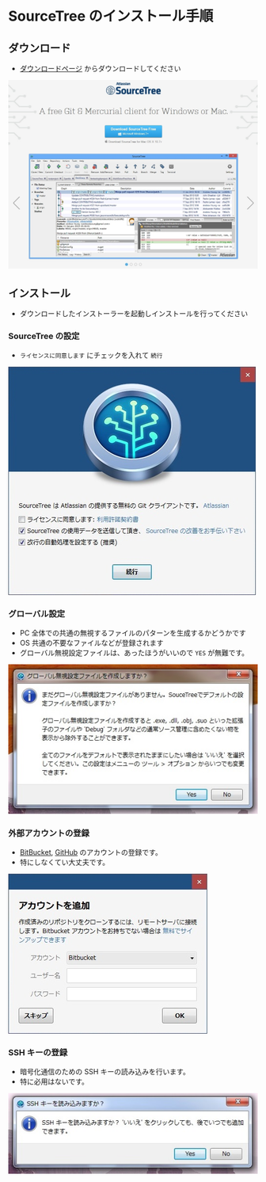 # SourceTree のインストール手順
## ダウンロード
* [ダウンロードページ](https://www.sourcetreeapp.com/) からダウンロードしてください

[![Download](./download.jpg)](https://www.sourcetreeapp.com/)


## インストール
* ダウンロードしたインストーラーを起動しインストールを行ってください


### SourceTree の設定
* `ライセンスに同意します` にチェックを入れて `続行`

![Start](./start.jpg)


### グローバル設定
* PC 全体での共通の無視するファイルのパターンを生成するかどうかです
* OS 共通の不要なファイルなどが登録されます
* グローバル無視設定ファイルは、あったほうがいいので `YES` が無難です。

![Global Ignore](./global-ignore.jpg)


### 外部アカウントの登録
* [BitBucket](https://bitbucket.org/), [GitHub](https://github.com/) のアカウントの登録です。
* 特にしなくてい大丈夫です。

![Sign UP](./sign-up.jpg)


### SSH キーの登録
* 暗号化通信のための SSH キーの読み込みを行います。
* 特に必用はないです。

![SSH Key](./start-ssh-key.jpg)

